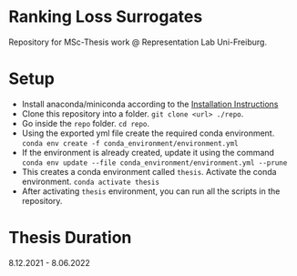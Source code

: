 # Ranking Loss Surrogates
Repository for MSc-Thesis work @ Representation Lab Uni-Freiburg.

# Setup
* Install anaconda/miniconda according to the [Installation Instructions]( https://docs.conda.io/projects/conda/en/latest/user-guide/install/linux.html "Named link title")
* Clone this repository into a folder. `git clone <url> ./repo`.
* Go inside the `repo` folder. `cd repo`.
* Using the exported yml file create the required conda environment.
`conda env create -f conda_environment/environment.yml`
* If the environment is already created, update it using the command
`conda env update --file conda_environment/environment.yml --prune`
* This creates a conda environment called `thesis`. Activate the conda environment. `conda activate thesis`
* After activating `thesis` environment, you can run all the scripts in the repository.

# Thesis Duration
8.12.2021 - 8.06.2022
